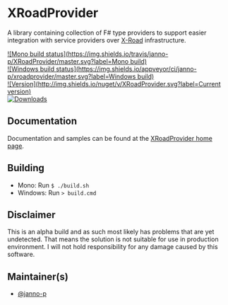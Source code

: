 # XRoadProvider

A library containing collection of F# type providers to support easier integration with service providers over
[X-Road](http://x-road.eu) infrastructure.

[![Mono build status](https://img.shields.io/travis/janno-p/XRoadProvider/master.svg?label=Mono build)]()  
[![Windows build status](https://img.shields.io/appveyor/ci/janno-p/xroadprovider/master.svg?label=Windows build)]()  
[![Version](http://img.shields.io/nuget/v/XRoadProvider.svg?label=Current version)](https://www.nuget.org/packages/XRoadProvider/)  
[![Downloads](https://img.shields.io/nuget/dt/XRoadProvider.svg?label=Downloads)]()

## Documentation

Documentation and samples can be found at the [XRoadProvider home page](http://janno-p.github.com/XRoadProvider/).

## Building

* Mono: Run `$ ./build.sh`
* Windows: Run `> build.cmd`

## Disclaimer

This is an alpha build and as such most likely has problems that are yet undetected. That means the solution is not suitable
for use in production environment. I will not hold responsibility for any damage caused by this software.

## Maintainer(s)

* [@janno-p](https://github.com/janno-p)
